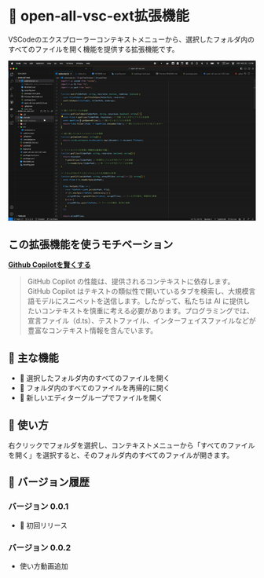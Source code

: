 # 📂 open-all-vsc-ext拡張機能

VSCodeのエクスプローラーコンテキストメニューから、選択したフォルダ内のすべてのファイルを開く機能を提供する拡張機能です。

![](how-to-use.gif)

## この拡張機能を使うモチベーション
**[Github Copilotを賢くする](https://www.ai-native.dev/docs/v/ja/client-side-tips/pin-the-file-you-need#description)**



> GitHub Copilot の性能は、提供されるコンテキストに依存します。GitHub Copilot はテキストの類似性で開いているタブを検索し、大規模言語モデルにスニペットを送信します。したがって、私たちは AI に提供したいコンテキストを慎重に考える必要があります。プログラミングでは、宣言ファイル（d.ts）、テストファイル、インターフェイスファイルなどが豊富なコンテキスト情報を含んでいます。


## 🌟 主な機能
- 📄 選択したフォルダ内のすべてのファイルを開く
- 🔄 フォルダ内のすべてのファイルを再帰的に開く
- 📑 新しいエディターグループでファイルを開く

## 🚀 使い方
右クリックでフォルダを選択し、コンテキストメニューから「すべてのファイルを開く」を選択すると、そのフォルダ内のすべてのファイルが開きます。

## 📜 バージョン履歴

### バージョン 0.0.1
- 🎉 初回リリース
### バージョン 0.0.2
- 使い方動画追加
